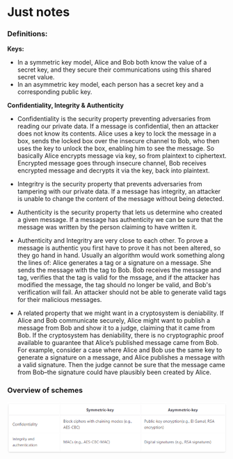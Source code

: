 # Just notes

### Definitions:

**Keys:**

- In a symmetric key model, Alice and Bob both know the value of a secret key, and they secure their communications using this shared secret value.
- In an asymmetric key model, each person has a secret key and a corresponding public key.

**Confidentiality, Integrity & Authenticity**

- Confidentiality is the security property preventing adversaries from reading our private data. If a message is confidential, then an attacker does not know its contents. Alice uses a key to lock the message in a box, sends the locked box over the insecure channel to Bob, who then uses the key to unlock the box, enabling him to see the message. So basically Alice encrypts message via key, so from plaintext to ciphertext. Encrypted message goes through insecure channel, Bob receives encrypted message and decrypts it via the key, back into plaintext.

- Integritry is the security property that prevents adversaries from tampering with our private data. If a message has integrity, an attacker is unable to change the content of the message without being detected. 

- Authenticity is the security property that lets us determine who created a given message. If a message has authenticity we can be sure that the message was written by the person claiming to have written it. 

- Authenticity and Integritry are very close to each other. To prove a message is authentic you first have to prove it has not been altered, so they go hand in hand.
Usually an algorithm would work something along the lines of: Alice generates a tag or a signature on a message. She sends the message with the tag to Bob. Bob receives the message and tag, verifies that the tag is valid for the mssage, and if the attacker has modified the message, the tag should no longer be valid, and Bob's verification will fail. An attacker should not be able to generate valid tags for their malicious messages.

- A related property that we might want in a cryptosystem is deniability. If Alice and Bob communicate securely, Alice might want to publish a message from Bob and show it to a judge, claiming that it came from Bob. If the cryptosystem has deniability, there is no cryptographic proof available to guarantee that Alice’s published message came from Bob. For example, consider a case where Alice and Bob use the same key to generate a signature on a message, and Alice publishes a message with a valid signature. Then the judge cannot be sure that the message came from Bob–the signature could have plausibly been created by Alice.


### Overview of schemes
![alt text](Images/image.png)
